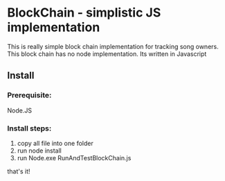 # BlockChain - simplistic JS implementation
This is really simple block chain implementation for tracking song owners.
This block chain has no node implementation.
Its written in Javascript

## Install
### Prerequisite: 

Node.JS

### Install steps:
1. copy all file into one folder
2. run node install
3. run Node.exe RunAndTestBlockChain.js

that's it!
